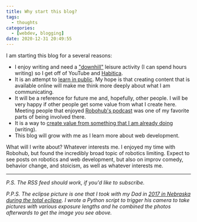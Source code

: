 ```yaml
---
title: Why start this blog?
tags:
  - thoughts
categories:
  - [webdev, blogging]
date: 2020-12-31 20:49:55
---
```


I am starting this blog for a several reasons:

* I enjoy writing and need a ["downhill"](https://www.tobysinclair.com/post/book-summary-tiny-habits-the-small-changes-that-change-everything) leisure activity (I can spend hours writing) so I get off of YouTube and [Habitica](https://habitica.com/).
* It is an attempt to [learn in public](https://twitter.com/swyx/status/1009174159690264579). My hope is that creating content that is available online will make me think more deeply about what I am communicating.
* It will be a reference for future me and, hopefully, other people. I will be very happy if other people get some value from what I create here. Meeting people that enjoyed [Robohub's podcast](https://robohub.org/podcast/) was one of my favorite parts of being involved there.
* It is a way to [create value from something that I am already doing](https://signalvnoise.com/posts/1620-sell-your-by-products) (writing).
* This blog will grow with me as I learn more about web development.

What will I write about? Whatever interests me. I enjoyed my time with Robohub, but found the incredibly broad topic of robotics limiting. Expect to see posts on robotics and web development, but also on improv comedy, behavior change, and stoicism, as well as whatever interests me. 

<hr>

_P.S. The RSS feed should work, if you'd like to subscribe._

_P.P.S. The eclipse picture is one that I took with my Dad in [2017 in Nebraska during the total eclipse](http://www.eclipsewise.com/solar/SEnews/TSE2017/TSE2017states/TSE2017stateNE.html). I wrote a Python script to trigger his camera to take pictures with various exposure lengths and he combined the photos afterwards to get the image you see above._

